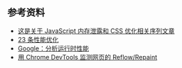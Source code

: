 ## 参考资料

- [这是关于 JavaScript 内存泄露和 CSS 优化相关序列文章](https://github.com/zhansingsong/js-leakage-patterns)
- [23 条性能优化](https://zhuanlan.zhihu.com/p/121056616)
- [Google：分析运行时性能](https://developers.google.com/web/tools/chrome-devtools/rendering-tools?hl=zh-cn)
- [用 Chrome DevTools 监测网页的 Reflow/Repaint](http://www.nowamagic.net/academy/detail/48110683)

